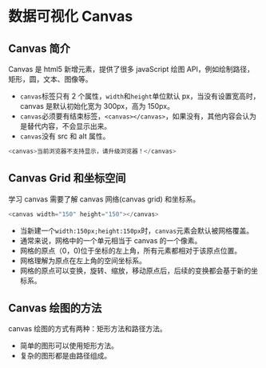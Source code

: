 # 数据可视化 Canvas

## Canvas 简介

Canvas 是 html5 新增元素，提供了很多 javaScript 绘图 API，例如绘制路径，矩形，圆，文本、图像等。

- `canvas`标签只有 2 个属性，`width`和`height`单位默认 px，当没有设置宽高时，canvas 是默认初始化宽为 300px，高为 150px。
- `canvas`必须要有结束标签，`<canvas></canvas>`，如果没有，其他内容会认为是替代内容，不会显示出来。
- `canvas`没有 src 和 alt 属性。

```js
<canvas>当前浏览器不支持显示，请升级浏览器！</canvas>
```

## Canvas Grid 和坐标空间

学习 canvas 需要了解 canvas 网络(canvas grid) 和坐标系。

```js
<canvas width="150" height="150"></canvas>
```

- 当新建一个`width:150px;height:150px`时，`canvas`元素会默认被网格覆盖。
- 通常来说，网格中的一个单元相当于 canvas 的一个像素。
- 网格的原点（0，0)位于坐标的左上角，所有元素都相对于该原点位置。
- 网格理解为原点在左上角的空间坐标系。
- 网格的原点可以变换，旋转、缩放，移动原点后，后续的变换都会基于新的坐标系。

## Canvas 绘图的方法

canvas 绘图的方式有两种：矩形方法和路径方法。

- 简单的图形可以使用矩形方法。
- 复杂的图形都是由路径组成。

```js
```
